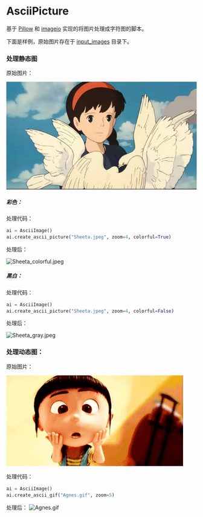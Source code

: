 # AsciiPicture
基于 [Pillow](https://github.com/python-pillow/Pillow) 和 [imageio](https://github.com/imageio/imageio) 实现的将图片处理成字符图的脚本。

下面是样例，原始图片存在于 [input_images](https://github.com/Yi-Xiao-Cuo-Huai-Fen-Zi/AsciiPicture/tree/master/input_images) 目录下。
### 处理静态图
原始图片：

![Sheeta.jpeg](https://github.com/Yi-Xiao-Cuo-Huai-Fen-Zi/AsciiPicture/blob/master/input_images/Sheeta.jpeg)
##### 彩色：

处理代码：
```python
ai = AsciiImage()
ai.create_ascii_picture("Sheeta.jpeg", zoom=4, colorful=True)
``` 
处理后：

![Sheeta_colorful.jpeg](https://github.com/Yi-Xiao-Cuo-Huai-Fen-Zi/AsciiPicture/blob/master/output_images/Sheeta_colorful.jpeg)
##### 黑白：
处理代码：
```python
ai = AsciiImage()
ai.create_ascii_picture("Sheeta.jpeg", zoom=4, colorful=False)
```
处理后：

![Sheeta_gray.jpeg](https://github.com/Yi-Xiao-Cuo-Huai-Fen-Zi/AsciiPicture/blob/master/output_images/Sheeta_gray.jpeg)
### 处理动态图：
原始图片：

![Agnes.gif](https://github.com/Yi-Xiao-Cuo-Huai-Fen-Zi/AsciiPicture/blob/master/input_images/Agnes.gif)

处理代码：
```python
ai = AsciiImage()
ai.create_ascii_gif("Agnes.gif", zoom=5)
```

处理后：
![Agnes.gif](https://github.com/Yi-Xiao-Cuo-Huai-Fen-Zi/AsciiPicture/blob/master/output_images/Agnes.gif)